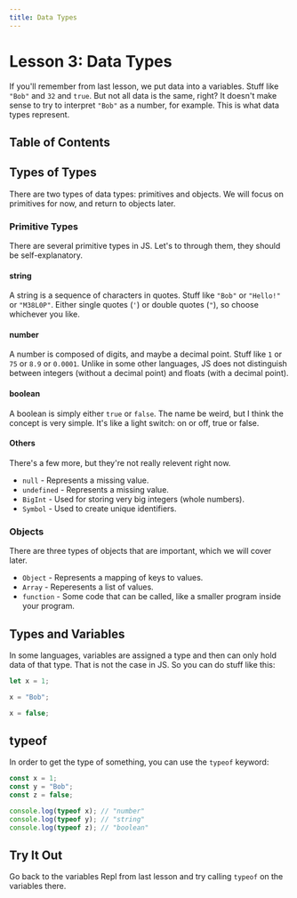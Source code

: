 ```yaml
---
title: Data Types
---
```

# Lesson 3: Data Types

If you'll remember from last lesson, we put data into a variables. Stuff like `"Bob"` and `32` and `true`. But not all data is the same, right? It doesn't make sense to try to interpret `"Bob"` as a number, for example. This is what data types represent.

## Table of Contents

## Types of Types

There are two types of data types: primitives and objects. We will focus on primitives for now, and return to objects later.

### Primitive Types

There are several primitive types in JS. Let's to through them, they should be self-explanatory.

#### string

A string is a sequence of characters in quotes. Stuff like `"Bob"` or `"Hello!"` or `"M38L0P"`. Either single quotes (`'`) or double quotes (`"`), so choose whichever you like.

#### number

A number is composed of digits, and maybe a decimal point. Stuff like `1` or `75` or `8.9` or `0.0001`. Unlike in some other languages, JS does not distinguish between integers (without a decimal point) and floats (with a decimal point).

#### boolean

A boolean is simply either `true` or `false`. The name be weird, but I think the concept is very simple. It's like a light switch: on or off, true or false.

#### Others

There's a few more, but they're not really relevent right now.

* `null` - Represents a missing value.
* `undefined` - Represents a missing value.
* `BigInt` - Used for storing very big integers (whole numbers).
* `Symbol` - Used to create unique identifiers.

### Objects

There are three types of objects that are important, which we will cover later.

* `Object` - Represents a mapping of keys to values.
* `Array` - Reperesents a list of values.
* `function` - Some code that can be called, like a smaller program inside your program.

## Types and Variables

In some languages, variables are assigned a type and then can only hold data of that type. That is not the case in JS. So you can do stuff like this:

```js
let x = 1;

x = "Bob";

x = false;
```

## typeof

In order to get the type of something, you can use the `typeof` keyword:

```js
const x = 1;
const y = "Bob";
const z = false;

console.log(typeof x); // "number"
console.log(typeof y); // "string"
console.log(typeof z); // "boolean"
```

## Try It Out

Go back to the variables Repl from last lesson and try calling `typeof` on the variables there.
